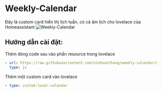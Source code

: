 # Weekly-Calendar
Đây là custom card hiển thị lịch tuần, có cả âm lịch cho lovelace của Homeassistant
![Weekly-Calendar](https://raw.githubusercontent.com/ninhvanthang/weekly-calendar/master/preview.jpg)

## Hướng dẫn cài đặt:

Thêm  dòng code sau vào phần resource trong lovelace

```yaml
- url: https://raw.githubusercontent.com/ninhvanthang/weekly-calendar/master/lunar_calendar.js
  type: js
```

Thêm một custom card vào lovelace 
```yaml
- type: custom:lunar-calendar
```


